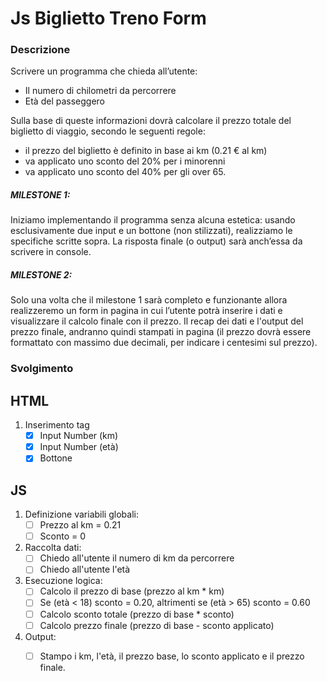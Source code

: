 # Js Biglietto Treno Form

### Descrizione
Scrivere un programma che chieda all’utente:
- Il numero di chilometri da percorrere
- Età del passeggero

Sulla base di queste informazioni dovrà calcolare il prezzo totale del biglietto di viaggio, secondo le seguenti regole:
- il prezzo del biglietto è definito in base ai km (0.21 € al km)
- va applicato uno sconto del 20% per i minorenni
- va applicato uno sconto del 40% per gli over 65.

##### MILESTONE 1:
Iniziamo implementando il programma senza alcuna estetica: usando esclusivamente due input e un bottone (non stilizzati), realizziamo le specifiche scritte sopra. La risposta finale (o output) sarà anch’essa da scrivere in console.

##### MILESTONE 2:
Solo una volta che il milestone 1 sarà completo e funzionante allora realizzeremo un form in pagina in cui l’utente potrà inserire i dati e visualizzare il calcolo finale con il prezzo.
Il recap dei dati e l'output del prezzo finale, andranno quindi stampati in pagina (il prezzo dovrà essere formattato con massimo due decimali, per indicare i centesimi sul prezzo).

### Svolgimento


## HTML
1. Inserimento tag
    - [x] Input Number (km)
    - [x] Input Number (età)
    - [x] Bottone

## JS

1. Definizione variabili globali:
    - [ ] Prezzo al km = 0.21
    - [ ] Sconto = 0

2. Raccolta dati:
    - [ ] Chiedo all'utente il numero di km da percorrere
    - [ ] Chiedo all'utente l'età

3. Esecuzione logica:
    - [ ] Calcolo il prezzo di base (prezzo al km * km)
    - [ ] Se (età < 18) sconto = 0.20, altrimenti se (età > 65) sconto = 0.60
    - [ ] Calcolo sconto totale (prezzo di base * sconto)
    - [ ] Calcolo prezzo finale (prezzo di base - sconto applicato)

4. Output:
    - [ ] Stampo i km, l'età, il prezzo base, lo sconto applicato e il prezzo finale.



